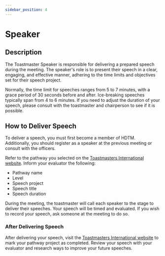 ```yaml
---
sidebar_position: 4
---
```


# Speaker

## Description

The Toastmaster Speaker is responsible for delivering a prepared speech during the meeting. The speaker's role is to
present their speech in a clear, engaging, and effective manner, adhering to the time limits and objectives set for
their speech project.

Normally, the time limit for speeches ranges from 5 to 7 minutes, with a grace period of 30 seconds before and after.
Ice-breaking speeches typically span from 4 to 6 minutes. If you need to adjust the duration of your speech, please
consult with the toastmaster and chairperson to see if it is possible.

## How to Deliver Speech

To deliver a speech, you must first become a member of HDTM. Additionally, you should register as a speaker at the
previous meeting or consult with the officers.

Refer to the pathway you selected on the [Toastmasters International website](https://www.toastmasters.org/). Inform
your evaluator the following: 

- Pathway name 
- Level
- Speech project 
- Speech title 
- Speech duration 

During the meeting, the toastmaster will call each speaker to the stage to deliver their speeches. Your speech
will be timed and evaluated. If you wish to record your speech, ask someone at the meeting to do so.

### After Delivering Speech

After delivering your speech, visit the [Toastmasters International website](https://www.toastmasters.org/) to mark your
pathway project as completed.
Review your speech with your evaluator and research ways to improve your future speeches.
